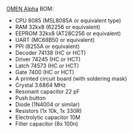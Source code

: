 [OMEN Alpha](README.md) BOM:


- CPU 8085 (M5L8085A or equivalent type)
- RAM 32kx8 (62256 or equivalent)
- EEPROM 32kx8 (AT28C256 or equivalent)
- UART (MC68B50 or equivalent)
- PPI (8255A or equivalent)
- Decoder 74138 (HC or HCT)
- Driver 74245 (HC or HCT)
- Latch 74573 (HC or HCT)
- Gate 7400 (HC or HCT)
- A printed circuit board (with soldering mask)
- Crystal 3.6864 MHz
- Resonant capacitor 22 pF
- Push button
- Diode (1N4004 or similar)
- Resistors (1x 10k, 1x 330R)
- Electrolytic capacitor 10M
- Filter capacitor (8x 100n)